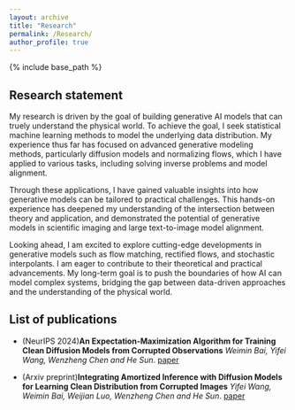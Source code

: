 ```yaml
---
layout: archive
title: "Research"
permalink: /Research/
author_profile: true
---
```


{% include base_path %}
## Research statement
My research is driven by the goal of building generative AI models that can truely understand the physical world. To achieve the goal, I seek statistical machine learning methods to model the underlying data distribution. My experience thus far has focused on advanced generative modeling methods, particularly diffusion models and normalizing flows, which I have applied to various tasks, including solving inverse problems and model alignment.

Through these applications, I have gained valuable insights into how generative models can be tailored to practical challenges. This hands-on experience has deepened my understanding of the intersection between theory and application, and demonstrated the potential of generative models in scientific imaging and large text-to-image model alignment.

Looking ahead, I am excited to explore cutting-edge developments in generative models such as flow matching, rectified flows, and stochastic interpolants. I am eager to contribute to their theoretical and practical advancements. My long-term goal is to push the boundaries of how AI can model complex systems, bridging the gap between data-driven approaches and the understanding of the physical world.

## List of publications

- (NeurIPS 2024)**An Expectation-Maximization Algorithm for Training Clean Diffusion Models from Corrupted Observations**
*Weimin Bai, Yifei Wang, Wenzheng Chen and He Sun*.
[paper](https://arxiv.org/abs/2407.01014)

- (Arxiv preprint)**Integrating Amortized Inference with Diffusion Models for Learning Clean Distribution from Corrupted Images**
*Yifei Wang, Weimin Bai, Weijian Luo, Wenzheng Chen and He Sun*.
[paper](https://arxiv.org/abs/2407.11162)

